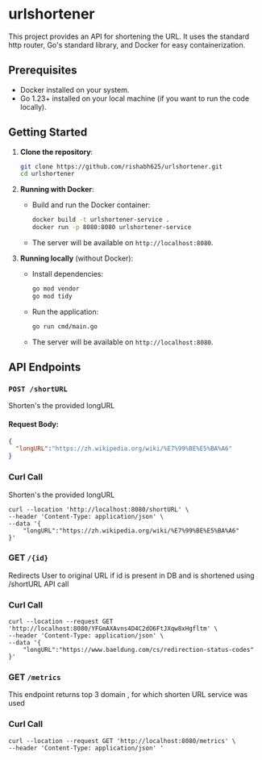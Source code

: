 # urlshortener

This project provides an API for shortening the URL. It uses the standard http router, Go's standard library, and Docker for easy containerization.

## Prerequisites

- Docker installed on your system.
- Go 1.23+ installed on your local machine (if you want to run the code locally).

## Getting Started

1. **Clone the repository**:

    ```bash
    git clone https://github.com/rishabh625/urlshortener.git
    cd urlshortener
    ```

2. **Running with Docker**:

    - Build and run the Docker container:

        ```bash
        docker build -t urlshortener-service .
        docker run -p 8080:8080 urlshortener-service
        ```

    - The server will be available on `http://localhost:8080`.

3. **Running locally** (without Docker):

    - Install dependencies:

        ```bash
        go mod vendor
        go mod tidy
        ```

    - Run the application:

        ```bash
        go run cmd/main.go 
        ```

    - The server will be available on `http://localhost:8080`.

## API Endpoints

### `POST /shortURL`
Shorten's the provided longURL

#### Request Body:

```json
{
  "longURL":"https://zh.wikipedia.org/wiki/%E7%99%BE%E5%BA%A6"
}
```
### Curl Call

Shorten's the provided longURL
```
curl --location 'http://localhost:8080/shortURL' \
--header 'Content-Type: application/json' \
--data '{
    "longURL":"https://zh.wikipedia.org/wiki/%E7%99%BE%E5%BA%A6"
}'
```


### GET `/{id}`
Redirects User to original URL if id is present in DB and is shortened using /shortURL API call
### Curl Call
```
curl --location --request GET 'http://localhost:8080/YFGmAXAvns4D4C2dO6FtJXqw8xHgfltm' \
--header 'Content-Type: application/json' \
--data '{
    "longURL":"https://www.baeldung.com/cs/redirection-status-codes"
}'
```

### GET `/metrics`

This endpoint returns top 3 domain , for which shorten URL service was used

### Curl Call
```
curl --location --request GET 'http://localhost:8080/metrics' \
--header 'Content-Type: application/json' '
```
